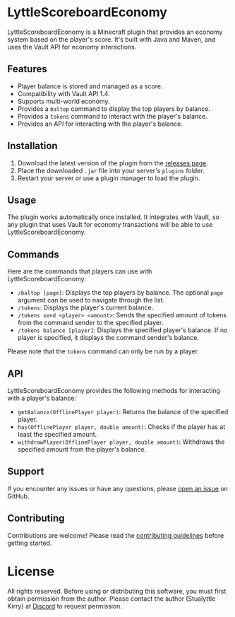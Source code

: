 # LyttleScoreboardEconomy

LyttleScoreboardEconomy is a Minecraft plugin that provides an economy system based on the player's score. It's built with Java and Maven, and uses the Vault API for economy interactions.

## Features

- Player balance is stored and managed as a score.
- Compatibility with Vault API 1.4.
- Supports multi-world economy.
- Provides a `baltop` command to display the top players by balance.
- Provides a `tokens` command to interact with the player's balance.
- Provides an API for interacting with the player's balance.

## Installation

1. Download the latest version of the plugin from the [releases page](https://github.com/Lyttle-Development/LyttleScoreboardEconomy/releases).
2. Place the downloaded `.jar` file into your server's `plugins` folder.
3. Restart your server or use a plugin manager to load the plugin.

## Usage

The plugin works automatically once installed. It integrates with Vault, so any plugin that uses Vault for economy transactions will be able to use LyttleScoreboardEconomy.

## Commands

Here are the commands that players can use with LyttleScoreboardEconomy:

- `/baltop [page]`: Displays the top players by balance. The optional `page` argument can be used to navigate through the list.
- `/tokens`: Displays the player's current balance.
- `/tokens send <player> <amount>`: Sends the specified amount of tokens from the command sender to the specified player.
- `/tokens balance [player]`: Displays the specified player's balance. If no player is specified, it displays the command sender's balance.

Please note that the `tokens` command can only be run by a player.
## API

LyttleScoreboardEconomy provides the following methods for interacting with a player's balance:

- `getBalance(OfflinePlayer player)`: Returns the balance of the specified player.
- `has(OfflinePlayer player, double amount)`: Checks if the player has at least the specified amount.
- `withdrawPlayer(OfflinePlayer player, double amount)`: Withdraws the specified amount from the player's balance.

## Support

If you encounter any issues or have any questions, please [open an issue](https://github.com/Lyttle-Development/LyttleScoreboardEconomy/issues) on GitHub.

## Contributing

Contributions are welcome! Please read the [contributing guidelines](CONTRIBUTING.md) before getting started.

# License

All rights reserved. Before using or distributing this software, you must first obtain permission from the author. Please contact the author (Stualyttle Kirry) at [Discord](https://discord.com/invite/QfqFFPFFQZ) to request permission.
